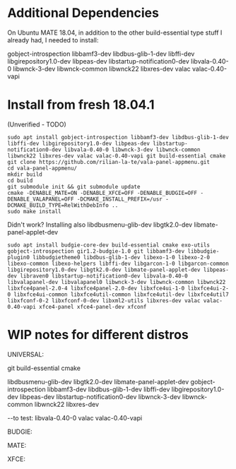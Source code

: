 # Additional Dependencies

On Ubuntu MATE 18.04, in addition to the other build-essential type stuff I already had, I needed to install:

gobject-introspection libbamf3-dev libdbus-glib-1-dev libffi-dev libgirepository1.0-dev libpeas-dev libstartup-notification0-dev libvala-0.40-0 libwnck-3-dev libwnck-common libwnck22 libxres-dev valac valac-0.40-vapi

# Install from fresh 18.04.1

(Unverified - TODO)
```
sudo apt install gobject-introspection libbamf3-dev libdbus-glib-1-dev libffi-dev libgirepository1.0-dev libpeas-dev libstartup-notification0-dev libvala-0.40-0 libwnck-3-dev libwnck-common libwnck22 libxres-dev valac valac-0.40-vapi git build-essential cmake
git clone https://github.com/rilian-la-te/vala-panel-appmenu.git
cd vala-panel-appmenu/
mkdir build
cd build
git submodule init && git submodule update
cmake -DENABLE_MATE=ON -DENABLE_XFCE=OFF -DENABLE_BUDGIE=OFF -DENABLE_VALAPANEL=OFF -DCMAKE_INSTALL_PREFIX=/usr -DCMAKE_BUILD_TYPE=RelWithDebInfo ..
sudo make install
```

Didn't work? Installing also libdbusmenu-glib-dev libgtk2.0-dev libmate-panel-applet-dev


```
sudo apt install budgie-core-dev build-essential cmake exo-utils gobject-introspection gir1.2-budgie-1.0 git libbamf3-dev libbudgie-plugin0 libbudgietheme0 libdbus-glib-1-dev libexo-1-0 libexo-2-0 libexo-common libexo-helpers libffi-dev libgarcon-1-0 libgarcon-common libgirepository1.0-dev libgtk2.0-dev libmate-panel-applet-dev libpeas-dev libraven0 libstartup-notification0-dev libvala-0.40-0 libvalapanel-dev libvalapanel0 libwnck-3-dev libwnck-common libwnck22 libxfce4panel-2.0-4 libxfce4panel-2.0-dev libxfce4ui-1-0 libxfce4ui-2-0 libxfce4ui-common libxfce4util-common libxfce4util-dev libxfce4util7 libxfconf-0-2 libxfconf-0-dev libxml2-utils libxres-dev valac valac-0.40-vapi xfce4-panel xfce4-panel-dev xfconf
```

# WIP notes for different distros















UNIVERSAL:

git
build-essential
cmake

libdbusmenu-glib-dev
libgtk2.0-dev
libmate-panel-applet-dev
gobject-introspection
libbamf3-dev
libdbus-glib-1-dev
libffi-dev
libgirepository1.0-dev
libpeas-dev
libstartup-notification0-dev
libwnck-3-dev
libwnck-common
libwnck22
libxres-dev

--to test:
libvala-0.40-0
valac
valac-0.40-vapi

BUDGIE:


MATE:


XFCE:


